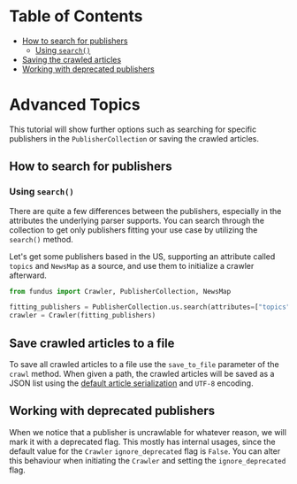 # Table of Contents

* [How to search for publishers](#how-to-search-for-publishers)
  * [Using `search()`](#using-search)
* [Saving the crawled articles](#saving-the-crawled-articles)
* [Working with deprecated publishers](#working-with-deprecated-publishers)

# Advanced Topics

This tutorial will show further options such as searching for specific publishers in the `PublisherCollection` or saving the crawled articles.

## How to search for publishers

### Using `search()`

There are quite a few differences between the publishers, especially in the attributes the underlying parser supports.
You can search through the collection to get only publishers fitting your use case by utilizing the `search()` method.

Let's get some publishers based in the US, supporting an attribute called `topics` and `NewsMap` as a source, and use them to initialize a crawler afterward.

````python
from fundus import Crawler, PublisherCollection, NewsMap

fitting_publishers = PublisherCollection.us.search(attributes=["topics"], source_types=[NewsMap])
crawler = Crawler(fitting_publishers)
````

## Save crawled articles to a file

To save all crawled articles to a file use the `save_to_file` parameter of the `crawl` method.
When given a path, the crawled articles will be saved as a JSON list using the 
[default article serialization](3_the_article_class.md#saving-an-article) and `UTF-8` encoding.

## Working with deprecated publishers

When we notice that a publisher is uncrawlable for whatever reason, we will mark it with a deprecated flag.
This mostly has internal usages, since the default value for the `Crawler` `ignore_deprecated` flag is `False`.
You can alter this behaviour when initiating the `Crawler` and setting the `ignore_deprecated` flag.